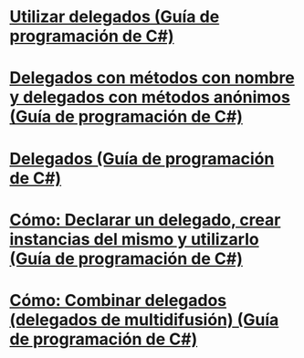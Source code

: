 # [Utilizar delegados (Guía de programación de C#)](using-delegates.md)
# [Delegados con métodos con nombre y delegados con métodos anónimos (Guía de programación de C#)](delegates-with-named-vs-anonymous-methods.md)
# [Delegados (Guía de programación de C#)](index.md)
# [Cómo: Declarar un delegado, crear instancias del mismo y utilizarlo (Guía de programación de C#)](how-to-declare-instantiate-and-use-a-delegate.md)
# [Cómo: Combinar delegados (delegados de multidifusión) (Guía de programación de C#)](how-to-combine-delegates-multicast-delegates.md)
